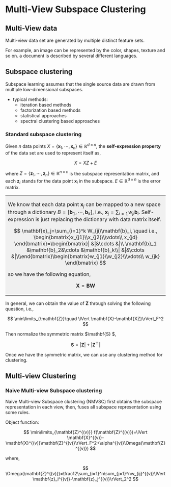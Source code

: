 # Multi-View Subspace Clustering



## Multi-View data

Multi-view data set are generated by multiple distinct feature sets.

For example, an image can be represented by the color, shapes, texture and so on. a document is described by several different languages.

## Subspace clustering

Subspace learning assumes that the single source data are drawn from multiple low-dimensional subspaces.

- typical methods:
    - iteration based methods
    - factorization based methods
    - statistical approaches
    - spectral clustering based approaches


### Standard subspace clustering

Given $n$ data points $X=\{\mathbf{x}_1,\cdots,\mathbf{x}_n\}\in\mathbb{R}^{d\times n}$, the **self-expression property** of the data set are used to represent itself as,

$$
X=XZ+E
$$

where $Z=\{\mathbf{z}_1,\cdots,\mathbf{z}_n\}\in \mathbb{R}^{n\times n}$ is the subspace representation matrix, and each $\mathbf{z}_i$ stands for the data point $\mathbf{x}_i$ in the subspace. $E\in\mathbb{R}^{d\times n}$ is the error matrix.

<table><tr><td bgcolor="#f0f0f0">

We know that each data point $\mathbf{x}_j$ can be mapped to a new space through a dictionary  $B=[\mathbf{b}_1,\cdots,\mathbf{b}_k]$, i.e., $\mathbf{x}_j=\sum_{i=1}w_{ji}\mathbf{b}_i$. Self-expression  is just replacing the dictionary with data matrix itself.


$$
\mathbf{x}_j=\sum_{i=1}^k W_{ji}\mathbf{b}_i, \quad i.e., \begin{bmatrix}x_{j1}\\x_{j2}\\\vdots\\ x_{jd} \end{bmatrix}=\begin{bmatrix}| &|&\cdots &|\\ \mathbf{b}_1 &\mathbf{b}_2&\cdots &\mathbf{b}_k\\| &|&\cdots &|\\\end{bmatrix}\begin{bmatrix}w_{j1}\\w_{j2}\\\vdots\\ w_{jk} \end{bmatrix}
$$

so we have the following equation,

$$
\mathbf{X}=\mathbf{BW}
$$

</td></tr><table>


In general, we can obtain the value of $\mathbf{Z}$ through solving the following question, i.e.,

$$
\min\limits_{\mathbf{Z}}\quad \lVert \mathbf{X}-\mathbf{XZ}\rVert_F^2
$$

Then normalize the symmetric matrix $\mathbf{S} $,

$$
\mathbf{S}=|\mathbf{Z}|+|\mathbf{Z}^\top |
$$

Once we have the symmetric matrix, we can use any clustering method for clustering. 

## Multi-view Clustering

### Naive Multi-view Subspace clustering

Naive Multi-view Subspace clustering (NMVSC) first obtains the subspace representation in each view, then, fuses all subspace representation using some rules.

Object function:

$$
\min\limits_{\mathbf{Z}^{(v)}} f(\mathbf{Z}^{(v)})=\lVert \mathbf{X}^{(v)}-\mathbf{X}^{(v)}\mathbf{Z}^{(v)}\rVert_F^2+\alpha^{(v)}\Omega(\mathbf{Z}^{(v)})
$$

where,

$$
\Omega(\mathbf{Z}^{(v)})=\frac12\sum_{i=1}^n\sum_{j=1}^nw_{ij}^{(v)}\lVert \mathbf{z}_i^{(v)}-\mathbf{z}_j^{(v)}\rVert_2^2
$$




